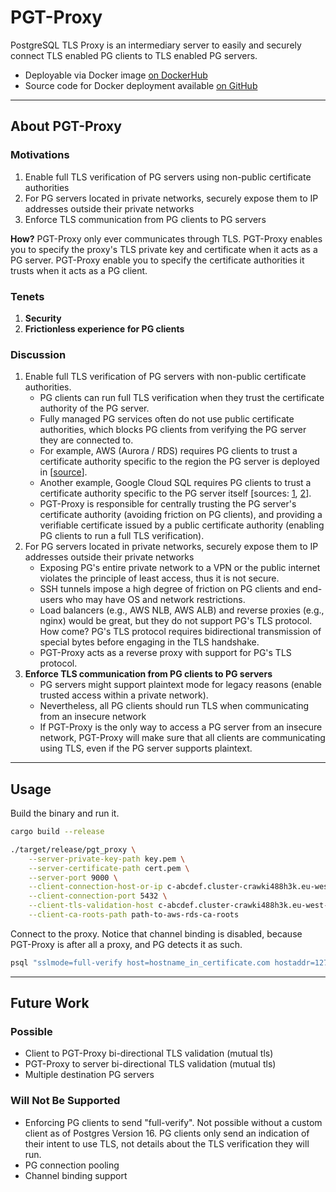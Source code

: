# PGT-Proxy

PostgreSQL TLS Proxy is an intermediary server to easily and securely connect TLS enabled PG clients to 
TLS enabled PG servers. 

- Deployable via Docker image [on DockerHub](https://hub.docker.com/r/ambarltd/pgt-proxy)
- Source code for Docker deployment available [on GitHub](https://github.com/ambarltd/pgt-proxy-docker)

---

## About PGT-Proxy

### Motivations

1. Enable full TLS verification of PG servers using non-public certificate authorities
2. For PG servers located in private networks, securely expose them to IP addresses outside their private networks
3. Enforce TLS communication from PG clients to PG servers

**How?** PGT-Proxy only ever communicates through TLS. PGT-Proxy enables you to specify the proxy's TLS private key and 
certificate when it acts as a PG server. PGT-Proxy enable you to specify the certificate authorities it trusts
when it acts as a PG client.

### Tenets

1. **Security**
2. **Frictionless experience for PG clients**

### Discussion

1. Enable full TLS verification of PG servers with non-public certificate authorities.
    - PG clients can run full TLS verification when they trust the certificate authority of the PG server.
    - Fully managed PG services often do not use public certificate authorities, which blocks PG clients from 
verifying the PG server they are connected to.
    - For example, AWS (Aurora / RDS) requires PG clients to trust a certificate authority specific to the region the
  PG server is deployed in [[source](https://docs.aws.amazon.com/AmazonRDS/latest/UserGuide/UsingWithRDS.SSL.html)].
    - Another example, Google Cloud SQL requires PG clients to trust a certificate authority specific to the PG
  server itself [sources: [1](https://cloud.google.com/sql/docs/mysql/configure-ssl-instance#server-certs),
  [2](https://github.com/brianc/node-postgres-docs/issues/79)].
    - PGT-Proxy is responsible for centrally trusting the PG server's certificate authority (avoiding friction on 
PG clients), and providing a verifiable certificate issued by a public certificate authority (enabling PG clients
to run a full TLS verification).
2. For PG servers located in private networks, securely expose them to IP addresses outside their private networks
    - Exposing PG's entire private network to a VPN or the public internet violates the principle of least access, thus
it is not secure.
    - SSH tunnels impose a high degree of friction on PG clients and end-users who may have OS and network
restrictions.
    - Load balancers (e.g., AWS NLB, AWS ALB) and reverse proxies (e.g., nginx) would be great, but they 
do not support PG's TLS protocol. How come? PG's TLS protocol requires bidirectional transmission of special 
bytes before engaging in the TLS handshake.
    - PGT-Proxy acts as a reverse proxy with support for PG's TLS protocol.
3. **Enforce TLS communication from PG clients to PG servers**
    - PG servers might support plaintext mode for legacy reasons (enable trusted access within a private network).
    - Nevertheless, all PG clients should run TLS when communicating from an insecure network
    - If PGT-Proxy is the only way to access a PG server from an insecure network, PGT-Proxy will make sure
that all clients are communicating using TLS, even if the PG server supports plaintext.

---

## Usage

Build the binary and run it.

```bash
cargo build --release

./target/release/pgt_proxy \
    --server-private-key-path key.pem \
    --server-certificate-path cert.pem \
    --server-port 9000 \
    --client-connection-host-or-ip c-abcdef.cluster-crawki488h3k.eu-west-1.rds.amazonaws.com \
    --client-connection-port 5432 \
    --client-tls-validation-host c-abcdef.cluster-crawki488h3k.eu-west-1.rds.amazonaws.com \
    --client-ca-roots-path path-to-aws-rds-ca-roots
```

Connect to the proxy. Notice that channel binding is disabled, because PGT-Proxy is after all a proxy, and PG
detects it as such.

```bash
psql "sslmode=full-verify host=hostname_in_certificate.com hostaddr=127.0.0.1 port=9000 user=admin password=XXX dbname=postgres channel_binding=disable"
```

---

## Future Work

### Possible

- Client to PGT-Proxy bi-directional TLS validation (mutual tls)
- PGT-Proxy to server bi-directional TLS validation (mutual tls)
- Multiple destination PG servers

### Will Not Be Supported

- Enforcing PG clients to send "full-verify". Not possible without a custom client as of Postgres Version 16. 
PG clients only send an indication of their intent to use TLS, not details about the TLS verification they will run.
- PG connection pooling
- Channel binding support